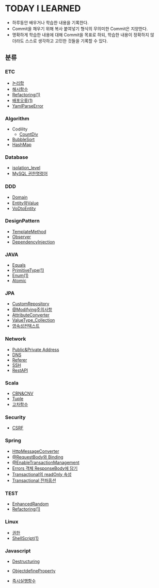 # TODAY I LEARNED 

-  하루동안 배우거나 학습한 내용을 기록한다. 
-  Commit을 채우기 위해 복사 붙여넣기 형식의 무의미한 Commit은 지양한다.
-  명확하게 학습한 내용에 대해 Commit을 목표로 하되, 학습한 내용이 정확하지 않더라도 스스로 생각하고 고민한 것들을 기록할 수 있다. 


## 분류



### ETC
 - [논리합](https://github.com/dhkdhk/TIL/blob/master/ETC/%EB%85%BC%EB%A6%AC%ED%95%A9(Short-Circuit).md)
 - [해시함수](https://github.com/dhkdhk/TIL/blob/master/ETC/%ED%95%B4%EC%8B%9C%ED%95%A8%EC%88%98.md)
 - [Refactoring(1)](https://github.com/dhkdhk/TIL/blob/master/ETC/Refactoring(1).md)
 - [배포오류(1)](https://github.com/dhkdhk/TIL/blob/master/ETC/배포오류(1).md)
 - [YamlParseError](https://github.com/dhkdhk/TIL/blob/master/ETC/YamlParseError.md)

### Algorithm   
- Codility 
  - [CountDiv](https://github.com/dhkdhk/TIL/blob/master/Algorithm/Codility/CountDiv.md)
- [BubbleSort](https://github.com/dhkdhk/TIL/blob/master/Algorithm/BubbleSort.md)
- [HashMap](https://github.com/dhkdhk/TIL/blob/master/Algorithm/HashMap(1).md)

### Database
 - [isolation_level](https://github.com/dhkdhk/TIL/blob/master/Database/isolation_level.md)
 - [MySQL 권한명령어](https://github.com/dhkdhk/TIL/blob/master/Database/MySQL%EA%B6%8C%ED%95%9C%EB%AA%85%EB%A0%B9%EC%96%B4.md)

### DDD
 - [Domain](https://github.com/dhkdhk/TIL/blob/master/DDD/Domain.md)
 - [Entity와Value](https://github.com/dhkdhk/TIL/blob/master/DDD/Entity%EC%99%80Value.md)
 - [VoDtoEntity](https://github.com/dhkdhk/TIL/blob/master/DDD/VoDtoEntity.md)

### DesignPattern
 - [TemplateMethod](https://github.com/dhkdhk/TIL/blob/master/DesignPattern/TemplateMethod.md)
 - [Observer](https://github.com/dhkdhk/TIL/blob/master/DesignPattern/Observer.md) 
 - [DependencyInjection](https://github.com/dhkdhk/TIL/blob/master/DesignPattern/DependencyInjection.md) 

### JAVA
- [Equals](https://github.com/dhkdhk/TIL/blob/master/JAVA/Equals.md)
- [PrimitiveType(1)](https://github.com/dhkdhk/TIL/blob/master/JAVA/PrimitiveType(1).md)
- [Enum(1)](https://github.com/dhkdhk/TIL/blob/master/JAVA/Enum(1).md)
- [Atomic](https://github.com/dhkdhk/TIL/blob/master/JAVA/Atomic.md)

### JPA
 - [CustomRepository](https://github.com/dhkdhk/TIL/blob/master/JPA/CustomRepository.md)
 - [@Modifying주의사항](https://github.com/dhkdhk/TIL/blob/master/JPA/%40Modifying%20%EC%A3%BC%EC%9D%98%EC%82%AC%ED%95%AD.md)
 - [AttributeConverter](https://github.com/dhkdhk/TIL/blob/master/JPA/AttributeConverter.md)
 - [ValueType_Collection](https://github.com/dhkdhk/TIL/blob/master/JPA/Value%ED%83%80%EC%9E%85%EC%BB%AC%EB%A0%89%EC%85%98.md)
 - [영속성컨텍스트](https://github.com/dhkdhk/TIL/blob/master/JPA/%EC%98%81%EC%86%8D%EC%84%B1%EC%BB%A8%ED%85%8D%EC%8A%A4%ED%8A%B8.md)

### Network
 - [Public&Private Address](https://github.com/dhkdhk/TIL/blob/master/Network/Public&PrivateAddress.md)
 - [DNS](https://github.com/dhkdhk/TIL/blob/master/Network/DNS.md)
 - [Referer](https://github.com/dhkdhk/TIL/blob/master/Network/referer.md)
 - [SSH](https://github.com/dhkdhk/TIL/blob/master/Network/SSH.md)
 - [RestAPI](https://github.com/dhkdhk/TIL/blob/master/Network/RestAPI(1).md)

### Scala
 - [CBN&CNV](https://github.com/dhkdhk/TIL/blob/master/Scala/CBN%26CNV.md)
 - [Tuple](https://github.com/dhkdhk/TIL/blob/master/Scala/Tuple.md)
 - [고차함수](https://github.com/dhkdhk/TIL/blob/master/Scala/고차함수.md)

### Security
 - [CSRF](https://github.com/dhkdhk/TIL/blob/master/Security/CSRF.md)

### Spring
 - [HttpMessageConverter](https://github.com/dhkdhk/TIL/blob/master/Spring/HttpMessageConverter.md)
 - [@RequestBody와 Binding](https://github.com/dhkdhk/TIL/blob/master/Spring/%40RequestBody%EC%99%80%20Binding.md)
 - [@EnableTransactionManagement](https://github.com/dhkdhk/TIL/blob/master/Spring/EnableTransactionManagement.md)
 - [Errors 객체 ResponseBody에 담기](https://github.com/dhkdhk/TIL/blob/master/Spring/Errors%2C%20ResponseBody%EC%97%90%20%EB%8B%B4%EA%B8%B0.md)
 - [Transactional의 readOnly 속성](https://github.com/dhkdhk/TIL/blob/master/Spring/Transactional_readonly%EC%86%8D%EC%84%B1.md)
 - [Transactional 전파옵션](https://github.com/dhkdhk/TIL/blob/master/Spring/Transactionl%EC%A0%84%ED%8C%8C%EC%98%B5%EC%85%98.md)

### TEST
 - [EnhancedRandom](https://github.com/dhkdhk/TIL/blob/master/TEST/EnhancedRandom.md)
 - [Refactoring(1)](https://github.com/dhkdhk/TIL/blob/master/TEST/Refactoring(1).md)
### Linux
- [권한](https://github.com/dhkdhk/TIL/blob/master/Linux/권한.md)
- [ShellScript(1)](https://github.com/dhkdhk/TIL/blob/master/Linux/ShellScript(1).md)


### Javascript 
 - [Destructuring](https://github.com/dhkdhk/TIL/blob/master/Javascript/Destructuring.md)
 
 - [ObjectdefineProperty](https://github.com/dhkdhk/TIL/blob/master/Javascript/ObjectdefineProperty.md)

 - [즉시실행함수](https://github.com/dhkdhk/TIL/blob/master/Javascript/즉시실행함수.md)
